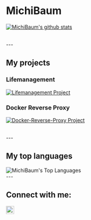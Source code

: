 # MichiBaum

[![MichiBaum's github stats](https://github-readme-stats.vercel.app/api?username=MichiBaum&count_private=true&show_icons=true&theme=great-gatsby)](https://github.com/MichiBaum/github-readme-stats)

<br>
---


## My projects

### Lifemanagement

[![Lifemanagement Project](https://github-readme-stats.vercel.app/api/pin/?username=MichiBaum&repo=lifemanagement&show_owner=true)](https://github.com/Michibaum/lifemanagement)

### Docker Reverse Proxy

[![Docker-Reverse-Proxy Project](https://github-readme-stats.vercel.app/api/pin/?username=MichiBaum&repo=docker-reverse-proxy&show_owner=true)](https://github.com/Michibaum/docker-reverse-proxy)

<br>
---


## My top languages

<img align="left" alt="MichiBaum's Top Languages" src="https://github-readme-stats.vercel.app/api/top-langs/?username=MichiBaum&hide_border=true" />


<br>
---

## Connect with me:

[<img align="left" alt="stefanninkovic | LinkedIn" width="22px" src="https://cdn.jsdelivr.net/npm/simple-icons@3.0.1/icons/linkedin.svg" />](https://www.linkedin.com/in/michael-baumberger-a06306198/)